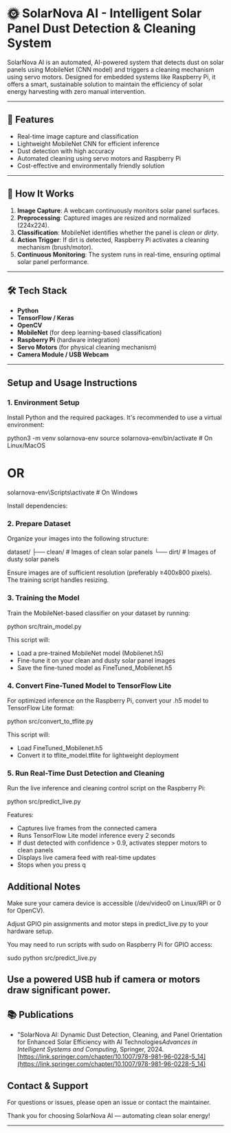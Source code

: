 # 🌞 SolarNova AI - Intelligent Solar Panel Dust Detection & Cleaning System

SolarNova AI is an automated, AI-powered system that detects dust on solar panels using MobileNet (CNN model) and triggers a cleaning mechanism using servo motors. Designed for embedded systems like Raspberry Pi, it offers a smart, sustainable solution to maintain the efficiency of solar energy harvesting with zero manual intervention.

---

## 🚀 Features

- Real-time image capture and classification
- Lightweight MobileNet CNN for efficient inference
- Dust detection with high accuracy
- Automated cleaning using servo motors and Raspberry Pi
- Cost-effective and environmentally friendly solution

---

## 🧠 How It Works

1. **Image Capture**: A webcam continuously monitors solar panel surfaces.
2. **Preprocessing**: Captured images are resized and normalized (224x224).
3. **Classification**: MobileNet identifies whether the panel is *clean* or *dirty*.
4. **Action Trigger**: If dirt is detected, Raspberry Pi activates a cleaning mechanism (brush/motor).
5. **Continuous Monitoring**: The system runs in real-time, ensuring optimal solar panel performance.

---

## 🛠️ Tech Stack

- **Python**
- **TensorFlow / Keras**
- **OpenCV**
- **MobileNet** (for deep learning-based classification)
- **Raspberry Pi** (hardware integration)
- **Servo Motors** (for physical cleaning mechanism)
- **Camera Module / USB Webcam**

---

## Setup and Usage Instructions

### 1. Environment Setup

Install Python and the required packages. It's recommended to use a virtual environment:

python3 -m venv solarnova-env
source solarnova-env/bin/activate       # On Linux/MacOS
# OR
solarnova-env\Scripts\activate          # On Windows

Install dependencies:

### 2. Prepare Dataset

Organize your images into the following structure:

dataset/
├── clean/    # Images of clean solar panels
└── dirt/     # Images of dusty solar panels

Ensure images are of sufficient resolution (preferably ≥400x800 pixels). The training script handles resizing.

### 3. Training the Model

Train the MobileNet-based classifier on your dataset by running:

python src/train_model.py

This script will:

- Load a pre-trained MobileNet model (Mobilenet.h5)
- Fine-tune it on your clean and dusty solar panel images
- Save the fine-tuned model as FineTuned_Mobilenet.h5

### 4. Convert Fine-Tuned Model to TensorFlow Lite

For optimized inference on the Raspberry Pi, convert your .h5 model to TensorFlow Lite format:

python src/convert_to_tflite.py

This script will:

- Load FineTuned_Mobilenet.h5
- Convert it to tflite_model.tflite for lightweight deployment

### 5. Run Real-Time Dust Detection and Cleaning

Run the live inference and cleaning control script on the Raspberry Pi:

python src/predict_live.py

Features:

- Captures live frames from the connected camera
- Runs TensorFlow Lite model inference every 2 seconds
- If dust detected with confidence > 0.9, activates stepper motors to clean panels
- Displays live camera feed with real-time updates
- Stops when you press q


## Additional Notes

Make sure your camera device is accessible (/dev/video0 on Linux/RPi or 0 for OpenCV).

Adjust GPIO pin assignments and motor steps in predict_live.py to your hardware setup.

You may need to run scripts with sudo on Raspberry Pi for GPIO access:

sudo python src/predict_live.py

Use a powered USB hub if camera or motors draw significant power.
---

## 📚 Publications

- "SolarNova AI: Dynamic Dust Detection, Cleaning, and Panel Orientation for Enhanced Solar Efficiency with AI Technologies*Advances in Intelligent Systems and Computing*, Springer, 2024.  
  [https://link.springer.com/chapter/10.1007/978-981-96-0228-5_14](https://link.springer.com/chapter/10.1007/978-981-96-0228-5_14)


## Contact & Support

For questions or issues, please open an issue or contact the maintainer.

Thank you for choosing SolarNova AI — automating clean solar energy!

---


